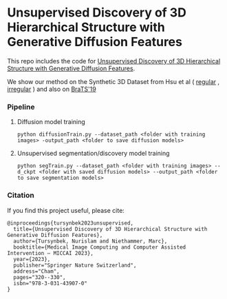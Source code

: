 # Unsupervised Discovery of 3D Hierarchical Structure with Generative Diffusion Features 

This repo includes the code for [Unsupervised Discovery of 3D Hierarchical Structure with Generative Diffusion Features](https://arxiv.org/abs/2305.00067). 

We show our method on the Synthetic 3D Dataset from Hsu et al ( [regular]([https://nda.nih.gov/oai/](https://drive.google.com/file/d/1mdRuSkXmTof9vq62FSmoZXneUme_97dc/view)) , [irregular]([https://nda.nih.gov/oai/](https://drive.google.com/file/d/1XGx8GQlNGCStmxjYatWGBGAW25e2zxTn/view)) ) and also on [BraTS'19](https://www.med.upenn.edu/cbica/brats-2019/)


### Pipeline

1. Diffusion model training
   ```
   python diffusionTrain.py --dataset_path <folder with training images> -output_path <folder to save diffusion models> 
   ```  
    
2. Unsupervised segmentation/discovery model training
   ```
   python segTrain.py --dataset_path <folder with training images> --d_ckpt <folder with saved diffusion models> --output_path <folder to save segmentation models>
   ```  


### Citation
If you find this project useful, please cite:

```
@inproceedings{tursynbek2023unsupervised,
  title={Unsupervised Discovery of 3D Hierarchical Structure with Generative Diffusion Features},
  author={Tursynbek, Nurislam and Niethammer, Marc},
  booktitle={Medical Image Computing and Computer Assisted Intervention – MICCAI 2023},
  year={2023},
  publisher="Springer Nature Switzerland",
  address="Cham",
  pages="320--330",
  isbn="978-3-031-43907-0"
}
```
